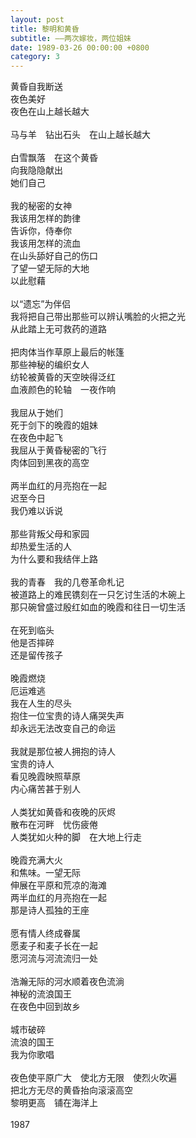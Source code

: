 ```yaml
---
layout: post
title: 黎明和黄昏
subtitle: ——两次嫁妆，两位姐妹
date: 1989-03-26 00:00:00 +0800
category: 3
---
```


黄昏自我断送<br>
夜色美好<br>
夜色在山上越长越大<br>
<br>
马与羊　钻出石头　在山上越长越大<br>
<br>
白雪飘落　在这个黄昏<br>
向我隐隐献出<br>
她们自己<br>
<br>
我的秘密的女神<br>
我该用怎样的韵律<br>
告诉你，侍奉你<br>
我该用怎样的流血<br>
在山头舔好自己的伤口<br>
了望一望无际的大地<br>
以此慰藉<br>
<br>
以“遗忘”为伴侣<br>
我将把自己带出那些可以辨认嘴脸的火把之光<br>
从此踏上无可救药的道路<br>
<br>
把肉体当作草原上最后的帐篷<br>
那些神秘的编织女人<br>
纺轮被黄昏的天空映得泛红<br>
血液颜色的轮轴　一夜作响<br>
<br>
我屈从于她们<br>
死于剑下的晚霞的姐妹<br>
在夜色中起飞<br>
我屈从于黄昏秘密的飞行<br>
肉体回到黑夜的高空<br>
<br>
两半血红的月亮抱在一起<br>
迟至今日<br>
我仍难以诉说<br>
<br>
那些背叛父母和家园<br>
却热爱生活的人<br>
为什么要和我结伴上路<br>
<br>
我的青春　我的几卷革命札记<br>
被道路上的难民镌刻在一只乞讨生活的木碗上<br>
那只碗曾盛过殷红如血的晚霞和往日一切生活<br>
<br>
在死到临头<br>
他是否摔碎<br>
还是留传孩子<br>
<br>
晚霞燃烧<br>
厄运难逃<br>
我在人生的尽头<br>
抱住一位宝贵的诗人痛哭失声<br>
却永远无法改变自己的命运<br>
<br>
我就是那位被人拥抱的诗人<br>
宝贵的诗人<br>
看见晚霞映照草原<br>
内心痛苦甚于别人<br>
<br>
人类犹如黄昏和夜晚的灰烬<br>
散布在河畔　忧伤疲倦<br>
人类犹如火种的脚　在大地上行走<br>
<br>
晚霞充满大火<br>
和焦味。一望无际<br>
伸展在平原和荒凉的海滩<br>
两半血红的月亮抱在一起<br>
那是诗人孤独的王座<br>
<br>
愿有情人终成眷属<br>
愿麦子和麦子长在一起<br>
愿河流与河流流归一处<br>
<br>
浩瀚无际的河水顺着夜色流淌<br>
神秘的流浪国王<br>
在夜色中回到故乡<br>
<br>
城市破碎<br>
流浪的国王<br>
我为你歌唱<br>
<br>
夜色使平原广大　使北方无限　使烈火吹遍<br>
把北方无尽的黄昏抬向滚滚高空<br>
黎明更高　铺在海洋上<br>
<br>
1987
